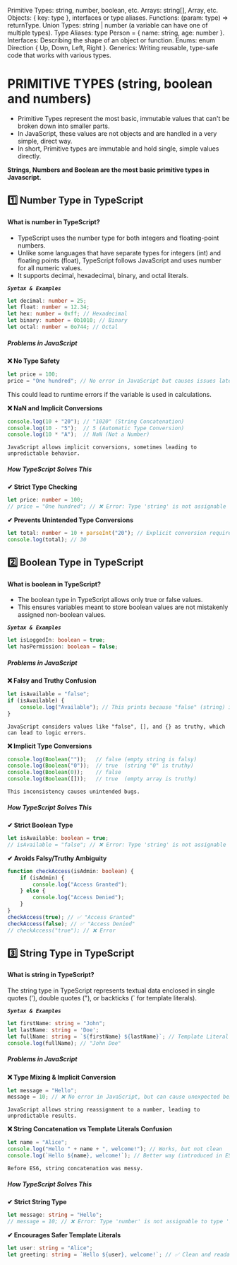 Primitive Types: string, number, boolean, etc.
Arrays: string[], Array<number>, etc.
Objects: { key: type }, interfaces or type aliases.
Functions: (param: type) => returnType.
Union Types: string | number (a variable can have one of multiple types).
Type Aliases: type Person = { name: string, age: number }.
Interfaces: Describing the shape of an object or function.
Enums: enum Direction { Up, Down, Left, Right }.
Generics: Writing reusable, type-safe code that works with various types.




# PRIMITIVE TYPES (string, boolean and numbers)

- Primitive Types represent the most basic, immutable values that can't be broken down into smaller parts. 
- In JavaScript, these values are not objects and are handled in a very simple, direct way. 
- In short, Primitive types are immutable and hold single, simple values directly.

**Strings, Numbers and Boolean are the most basic primitive types in Javascript.**




## 1️⃣ Number Type in TypeScript

#### What is number in TypeScript?

- TypeScript uses the number type for both integers and floating-point numbers.
- Unlike some languages that have separate types for integers (int) and floating points (float), TypeScript follows JavaScript and uses number for all numeric values.
- It supports decimal, hexadecimal, binary, and octal literals.

 ***```Syntax & Examples```*** 

```ts 
let decimal: number = 25;
let float: number = 12.34;
let hex: number = 0xff; // Hexadecimal
let binary: number = 0b1010; // Binary
let octal: number = 0o744; // Octal
```

#####  Problems in JavaScript

**❌ No Type Safety**

```js
let price = 100;
price = "One hundred"; // No error in JavaScript but causes issues later
```

This could lead to runtime errors if the variable is used in calculations.

**❌ NaN and Implicit Conversions**

```js
console.log(10 + "20"); // "1020" (String Concatenation)
console.log(10 - "5");  // 5 (Automatic Type Conversion)
console.log(10 * "A");  // NaN (Not a Number)
```

    JavaScript allows implicit conversions, sometimes leading to unpredictable behavior.

##### How TypeScript Solves This

**✔ Strict Type Checking**

```ts
let price: number = 100;
// price = "One hundred"; // ❌ Error: Type 'string' is not assignable to type 'number'
```

**✔ Prevents Unintended Type Conversions**

```ts
let total: number = 10 + parseInt("20"); // Explicit conversion required
console.log(total); // 30
```

## 2️⃣ Boolean Type in TypeScript

#### What is boolean in TypeScript?

- The boolean type in TypeScript allows only true or false values.
- This ensures variables meant to store boolean values are not mistakenly assigned non-boolean values.

 ***```Syntax & Examples```*** 

```ts
let isLoggedIn: boolean = true;
let hasPermission: boolean = false;
```

#####  Problems in JavaScript

**❌ Falsy and Truthy Confusion**

```js
let isAvailable = "false"; 
if (isAvailable) {
    console.log("Available"); // This prints because "false" (string) is truthy in JavaScript
}
```

    JavaScript considers values like "false", [], and {} as truthy, which can lead to logic errors.

**❌ Implicit Type Conversions**

```js
console.log(Boolean(""));   // false (empty string is falsy)
console.log(Boolean("0"));  // true  (string "0" is truthy)
console.log(Boolean(0));    // false
console.log(Boolean([]));   // true  (empty array is truthy)
```

    This inconsistency causes unintended bugs.

##### How TypeScript Solves This

**✔ Strict Boolean Type**

```ts 
let isAvailable: boolean = true;
// isAvailable = "false"; // ❌ Error: Type 'string' is not assignable to type 'boolean'
```

**✔ Avoids Falsy/Truthy Ambiguity**

```ts
function checkAccess(isAdmin: boolean) {
    if (isAdmin) {
        console.log("Access Granted");
    } else {
        console.log("Access Denied");
    }
}
checkAccess(true); // ✅ "Access Granted"
checkAccess(false); // ✅ "Access Denied"
// checkAccess("true"); // ❌ Error
```

## 3️⃣ String Type in TypeScript

#### What is string in TypeScript?

The string type in TypeScript represents textual data enclosed in single quotes ('), double quotes ("), or backticks (` for template literals).

 ***```Syntax & Examples```*** 

```ts
let firstName: string = "John";
let lastName: string = 'Doe';
let fullName: string = `${firstName} ${lastName}`; // Template Literal
console.log(fullName); // "John Doe"
```

#####  Problems in JavaScript

**❌ Type Mixing & Implicit Conversion**

```js 
let message = "Hello";
message = 10; // ❌ No error in JavaScript, but can cause unexpected behavior
```

    JavaScript allows string reassignment to a number, leading to unpredictable results.

**❌ String Concatenation vs Template Literals Confusion**

```js
let name = "Alice";
console.log("Hello " + name + ", welcome!"); // Works, but not clean
console.log(`Hello ${name}, welcome!`); // Better way (introduced in ES6)
```

    Before ES6, string concatenation was messy.

##### How TypeScript Solves This

**✔ Strict String Type**

```ts
let message: string = "Hello";
// message = 10; // ❌ Error: Type 'number' is not assignable to type 'string'
```

**✔ Encourages Safer Template Literals**

```ts
let user: string = "Alice";
let greeting: string = `Hello ${user}, welcome!`; // ✅ Clean and readable
```